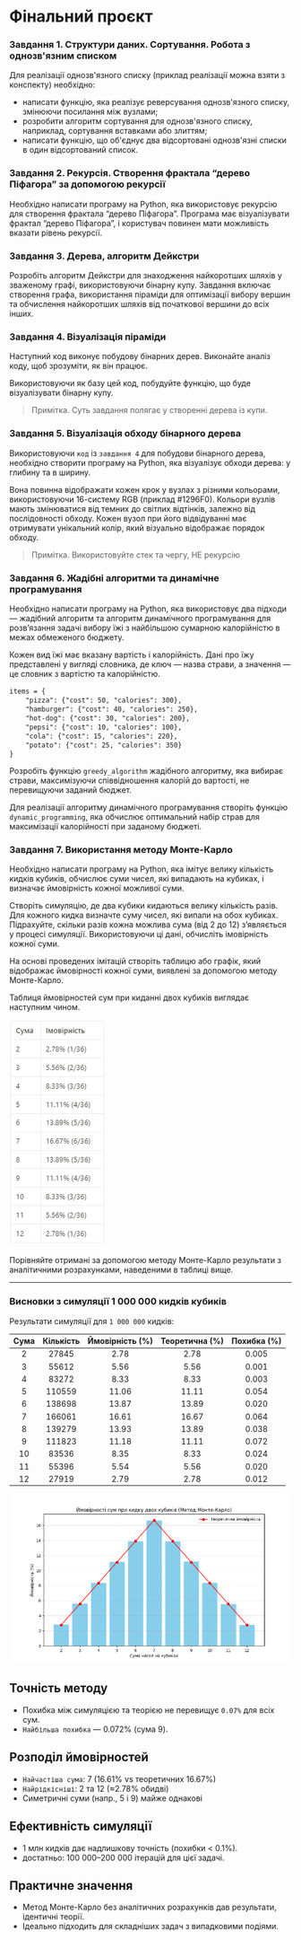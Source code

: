 # Фінальний проєкт


### Завдання 1. Структури даних. Сортування. Робота з однозв'язним списком

Для реалізації однозв'язного списку (приклад реалізації можна взяти з конспекту) необхідно:

- написати функцію, яка реалізує реверсування однозв'язного списку, змінюючи посилання між вузлами;
- розробити алгоритм сортування для однозв'язного списку, наприклад, сортування вставками або злиттям;
- написати функцію, що об'єднує два відсортовані однозв'язні списки в один відсортований список.


### Завдання 2. Рекурсія. Створення фрактала “дерево Піфагора” за допомогою рекурсії

Необхідно написати програму на Python, яка використовує рекурсію для створення фрактала “дерево Піфагора”. Програма має візуалізувати фрактал “дерево Піфагора”, і користувач повинен мати можливість вказати рівень рекурсії.


### Завдання 3. Дерева, алгоритм Дейкстри

Розробіть алгоритм Дейкстри для знаходження найкоротших шляхів у зваженому графі, використовуючи бінарну купу. Завдання включає створення графа, використання піраміди для оптимізації вибору вершин та обчислення найкоротших шляхів від початкової вершини до всіх інших.


### Завдання 4. Візуалізація піраміди

Наступний код виконує побудову бінарних дерев. Виконайте аналіз коду, щоб зрозуміти, як він працює.

Використовуючи як базу цей код, побудуйте функцію, що буде візуалізувати бінарну купу.

> Примітка. Суть завдання полягає у створенні дерева із купи.


### Завдання 5. Візуалізація обходу бінарного дерева

Використовуючи `код` із `завдання 4` для побудови бінарного дерева, необхідно створити програму на Python, яка візуалізує обходи дерева: у глибину та в ширину.

Вона повинна відображати кожен крок у вузлах з різними кольорами, використовуючи 16-систему RGB (приклад #1296F0). Кольори вузлів мають змінюватися від темних до світлих відтінків, залежно від послідовності обходу. Кожен вузол при його відвідуванні має отримувати унікальний колір, який візуально відображає порядок обходу.

> Примітка. Використовуйте стек та чергу, НЕ рекурсію


### Завдання 6. Жадібні алгоритми та динамічне програмування

Необхідно написати програму на Python, яка використовує два підходи — жадібний алгоритм та алгоритм динамічного програмування для розв’язання задачі вибору їжі з найбільшою сумарною калорійністю в межах обмеженого бюджету.

Кожен вид їжі має вказану вартість і калорійність. Дані про їжу представлені у вигляді словника, де ключ — назва страви, а значення — це словник з вартістю та калорійністю.
```
items = {
    "pizza": {"cost": 50, "calories": 300},
    "hamburger": {"cost": 40, "calories": 250},
    "hot-dog": {"cost": 30, "calories": 200},
    "pepsi": {"cost": 10, "calories": 100},
    "cola": {"cost": 15, "calories": 220},
    "potato": {"cost": 25, "calories": 350}
}
```
Розробіть функцію `greedy_algorithm` жадібного алгоритму, яка вибирає страви, максимізуючи співвідношення калорій до вартості, не перевищуючи заданий бюджет.

Для реалізації алгоритму динамічного програмування створіть функцію `dynamic_programming`, яка обчислює оптимальний набір страв для максимізації калорійності при заданому бюджеті.

### Завдання 7. Використання методу Монте-Карло

Необхідно написати програму на Python, яка імітує велику кількість кидків кубиків, обчислює суми чисел, які випадають на кубиках, і визначає ймовірність кожної можливої суми.

Створіть симуляцію, де два кубики кидаються велику кількість разів. Для кожного кидка визначте суму чисел, які випали на обох кубиках. Підрахуйте, скільки разів кожна можлива сума (від 2 до 12) з’являється у процесі симуляції. Використовуючи ці дані, обчисліть імовірність кожної суми.

На основі проведених імітацій створіть таблицю або графік, який відображає ймовірності кожної суми, виявлені за допомогою методу Монте-Карло.

Таблиця ймовірностей сум при киданні двох кубиків виглядає наступним чином.

![tab_data](./img/data.png)


Порівняйте отримані за допомогою методу Монте-Карло результати з аналітичними розрахунками, наведеними в таблиці вище.

---
### Висновки з симуляції 1 000 000 кидків кубиків

Результати симуляції для `1 000 000` кидків:

|   Сума   | Кількість  | Ймовірність (%) | Теоретична (%)  | Похибка (%)  |
|:--------:|:----------:|:---------------:|:---------------:|:------------:|
|        2 |   27845    |            2.78 |            2.78 |    0.005     |
|        3 |   55612    |            5.56 |            5.56 |    0.001     |
|        4 |   83272    |            8.33 |            8.33 |    0.003     |
|        5 |   110559   |           11.06 |           11.11 |    0.054     |
|        6 |   138698   |           13.87 |           13.89 |    0.020     |
|        7 |   166061   |           16.61 |           16.67 |    0.064     |
|        8 |   139279   |           13.93 |           13.89 |    0.038     |
|        9 |   111823   |           11.18 |           11.11 |    0.072     |
|       10 |   83536    |            8.35 |            8.33 |    0.024     |
|       11 |   55396    |            5.54 |            5.56 |    0.020     |
|       12 |   27919    |            2.79 |            2.78 |    0.012     |


![result](./img/result.png)



## Точність методу
- Похибка між симуляцією та теорією не перевищує `0.07%` для всіх сум.
- `Найбільша похибка` — 0.072% (сума 9).

## Розподіл ймовірностей
- `Найчастіша сума`: 7 (16.61% vs теоретичних 16.67%)
- `Найрідкісніші`: 2 та 12 (≈2.78% обидві)
- Симетричні суми (напр., 5 і 9) майже однакові

## Ефективність симуляції
- 1 млн кидків дає надлишкову точність (похибки < 0.1%).
- достатньо: 100 000–200 000 ітерацій для цієї задачі.

## Практичне значення
- Метод Монте-Карло без аналітичних розрахунків дав результати, ідентичні теорії.
- Ідеально підходить для складніших задач з випадковими подіями.
